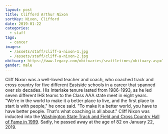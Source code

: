 ```yaml
---
layout: post
title: Clifford Arthur Nixon
sortKey: Nixon, Clifford
date: 2019-01-22
categories:
  - staff
tags:
  - cancer
images:
  - /assets/staff/cliff-a-nixon-1.jpg
  - /assets/staff/cliff-a-nixon-2.jpg
obituary: https://www.legacy.com/obituaries/seattletimes/obituary.aspx?n=clifford-arthur-nixon&pid=191377436
gender: male
---
```


Cliff Nixon was a well-loved teacher and coach, who coached track and cross country for five different Eastside schools in a career that spanned over six decades. His Interlake tenure lasted from 1986-1993, as he led seven different IHS teams to the Class AAA state meet in eight years. "We're in the world to make it a better place to live, and the first place to start is with people," he once said. "To make it a better world, you have to have better people. That's what coaching is all about." Cliff Nixon was inducted into the [Washington State Track and Field and Cross Country Hall of Fame in 1999](https://www.watfxc.com/1999-2/). Sadly, he passed away at the age of 82 on January 22, 2019.
